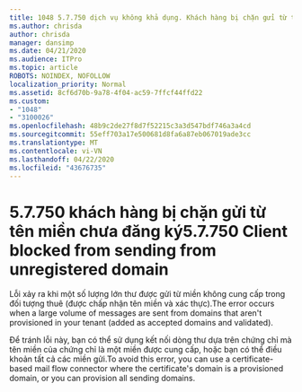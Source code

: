```yaml
---
title: 1048 5.7.750 dịch vụ không khả dụng. Khách hàng bị chặn gửi từ tên miền chưa đăng ký
ms.author: chrisda
author: chrisda
manager: dansimp
ms.date: 04/21/2020
ms.audience: ITPro
ms.topic: article
ROBOTS: NOINDEX, NOFOLLOW
localization_priority: Normal
ms.assetid: 8cf6d70b-9a78-4f04-ac59-7ffcf44ffd22
ms.custom:
- "1048"
- "3100026"
ms.openlocfilehash: 48b9c2de27f8d7f52215c3a3d547bdf746a3a4cd
ms.sourcegitcommit: 55eff703a17e500681d8fa6a87eb067019ade3cc
ms.translationtype: MT
ms.contentlocale: vi-VN
ms.lasthandoff: 04/22/2020
ms.locfileid: "43676735"
---
```

# <a name="57750-client-blocked-from-sending-from-unregistered-domain"></a><span data-ttu-id="321d6-103">5.7.750 khách hàng bị chặn gửi từ tên miền chưa đăng ký</span><span class="sxs-lookup"><span data-stu-id="321d6-103">5.7.750 Client blocked from sending from unregistered domain</span></span>

<span data-ttu-id="321d6-104">Lỗi xảy ra khi một số lượng lớn thư được gửi từ miền không cung cấp trong đối tượng thuê (được chấp nhận tên miền và xác thực).</span><span class="sxs-lookup"><span data-stu-id="321d6-104">The error occurs when a large volume of messages are sent from domains that aren't provisioned in your tenant (added as accepted domains and validated).</span></span>

<span data-ttu-id="321d6-105">Để tránh lỗi này, bạn có thể sử dụng kết nối dòng thư dựa trên chứng chỉ mà tên miền của chứng chỉ là một miền được cung cấp, hoặc bạn có thể điều khoản tất cả các miền gửi.</span><span class="sxs-lookup"><span data-stu-id="321d6-105">To avoid this error, you can use a certificate-based mail flow connector where the certificate's domain is a provisioned domain, or you can provision all sending domains.</span></span>
